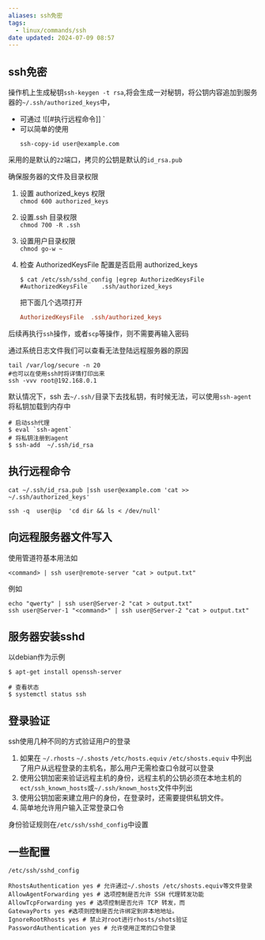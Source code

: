 ```yaml
---
aliases: ssh免密
tags:
  - linux/commands/ssh
date updated: 2024-07-09 08:57
---
```


## ssh免密

操作机上生成秘钥`ssh-keygen -t rsa`,将会生成一对秘钥，将公钥内容追加到服务器的`~/.ssh/authorized_keys`中，

- 可通过 ![[#执行远程命令]] `
- 可以简单的使用
  ```shell
  ssh-copy-id user@example.com
  ```

采用的是默认的`22`端口，拷贝的公钥是默认的`id_rsa.pub`

确保服务器的文件及目录权限

1. 设置 authorized_keys 权限\
   `chmod 600 authorized_keys`
2. 设置.ssh 目录权限\
   `chmod 700 -R .ssh`
3. 设置用户目录权限\
   `chmod go-w ~`
4. 检查 AuthorizedKeysFile 配置是否启用 authorized_keys

   ```shell
   $ cat /etc/ssh/sshd_config |egrep AuthorizedKeysFile
   #AuthorizedKeysFile    .ssh/authorized_keys
   ```

   把下面几个选项打开

   ```conf
   AuthorizedKeysFile  .ssh/authorized_keys
   ```

后续再执行`ssh`操作，或者`scp`等操作，则不需要再输入密码

通过系统日志文件我们可以查看无法登陆远程服务器的原因

```shell
tail /var/log/secure -n 20
#也可以在使用ssh时将详情打印出来
ssh -vvv root@192.168.0.1
```

默认情况下，ssh 去`~/.ssh/`目录下去找私钥，有时候无法，可以使用`ssh-agent`将私钥加载到内存中

```shell
# 启动ssh代理
$ eval `ssh-agent`
# 将私钥注册到agent
$ ssh-add  ~/.ssh/id_rsa
```

## 执行远程命令

```shell
cat ~/.ssh/id_rsa.pub |ssh user@example.com 'cat >> ~/.ssh/authorized_keys'
```

```shell
ssh -q  user@ip  'cd dir && ls < /dev/null'
```

## 向远程服务器文件写入

使用管道符基本用法如

```shell
<command> | ssh user@remote-server "cat > output.txt"
```

例如

```shell
echo "qwerty" | ssh user@Server-2 "cat > output.txt"
ssh user@Server-1 "<command>" | ssh user@Server-2 "cat > output.txt"
```

## 服务器安装sshd

以debian作为示例

```shell
$ apt-get install openssh-server

# 查看状态
$ systemctl status ssh
```

## 登录验证

ssh使用几种不同的方式验证用户的登录

1. 如果在 `~/.rhosts` `~/.shosts` `/etc/hosts.equiv` `/etc/shosts.equiv` 中列出了用户从远程登录的主机名，那么用户无需检查口令就可以登录
2. 使用公钥加密来验证远程主机的身份，远程主机的公钥必须在本地主机的`ect/ssh_known_hosts`或`~/.ssh/known_hosts`文件中列出
3. 使用公钥加密来建立用户的身份，在登录时，还需要提供私钥文件。
4. 简单地允许用户输入正常登录口令

身份验证规则在`/etc/ssh/sshd_config`中设置

## 一些配置

`/etc/ssh/sshd_config`

```shell
RhostsAuthentication yes # 允许通过~/.shosts /etc/shosts.equiv等文件登录
AllowAgentForwarding yes # 选项控制是否允许 SSH 代理转发功能
AllowTcpForwarding yes # 选项控制是否允许 TCP 转发，而
GatewayPorts yes #选项则控制是否允许绑定到非本地地址。
IgnoreRootRhosts yes # 禁止对root进行rhosts/shots验证
PasswordAuthentication yes # 允许使用正常的口令登录
```
